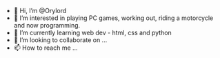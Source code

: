 - 👋 Hi, I’m @Orylord
- 👀 I’m interested in playing PC games, working out, riding a motorcycle and now programming.
- 🌱 I’m currently learning web dev - html, css and python
- 💞️ I’m looking to collaborate on ...
- 📫 How to reach me ...

<!---
Orylord/Orylord is a ✨ special ✨ repository because its `README.md` (this file) appears on your GitHub profile.
You can click the Preview link to take a look at your changes.
--->

